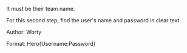 It must be their team name.

For this second step, find the user's name and password in clear text.

Author: Worty

Format: Hero{Username:Password}
